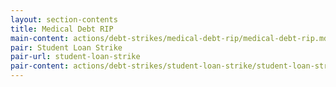 ```yaml
---
layout: section-contents
title: Medical Debt RIP
main-content: actions/debt-strikes/medical-debt-rip/medical-debt-rip.md
pair: Student Loan Strike
pair-url: student-loan-strike
pair-content: actions/debt-strikes/student-loan-strike/student-loan-strike.md
---
```

